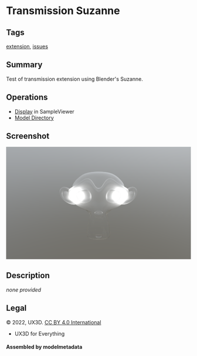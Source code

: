 # Transmission Suzanne

## Tags

[extension](../../Models-extension.md), [issues](../../Models-issues.md)

## Summary

Test of transmission extension using Blender's Suzanne.

## Operations

* [Display](https://github.khronos.org/glTF-Sample-Viewer-Release/?model=https://raw.GithubUserContent.com/KhronosGroup/glTF-Sample-Assets/main/./Models/TransmissionSuzanne/glTF/TransmissionSuzanne.gltf) in SampleViewer
* [Model Directory](./)

## Screenshot

![screenshot](screenshot/screenshot.png)

## Description
_none provided_


## Legal

&copy; 2022, UX3D. [CC BY 4.0 International](https://creativecommons.org/licenses/by/4.0/legalcode)

 - UX3D for Everything

#### Assembled by modelmetadata